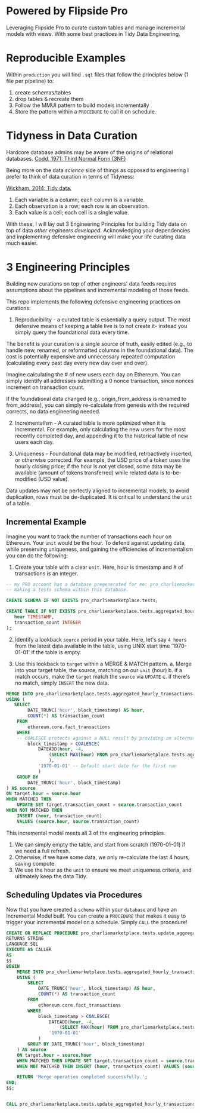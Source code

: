 # Powered by Flipside Pro
 Leveraging Flipside Pro to curate custom tables and manage incremental models with views. With some best practices in Tidy Data Engineering.

# Reproducible Examples 

Within `production` you will find `.sql` files that follow the principles below (1 file per pipeline) to:

1. create schemas/tables
2. drop tables & recreate them 
3. Follow the MMUI pattern to build models incrementally
4. Store the pattern within a `PROCEDURE` to call it on schedule.

# Tidyness in Data Curation

Hardcore database admins may be aware of the origins of relational databases. 
[Codd, 1971: Third Normal Form (3NF)](https://en.wikipedia.org/wiki/Third_normal_form) 

Being more on the data *science* side of things as opposed to engineering I prefer to think of data curation in terms of Tidyness:

[Wickham, 2014: Tidy data.](https://cran.r-project.org/web/packages/tidyr/vignettes/tidy-data.html)

1. Each variable is a column; each column is a variable.
2. Each observation is a row; each row is an observation.
3. Each value is a cell; each cell is a single value.

With these, I will lay out 3 Engineering Principles for building Tidy data on top of data *other engineers developed*. Acknowledging your dependencies and implementing defensive engineering will make your life curating data much easier.

 # 3 Engineering Principles

 Building new curations on top of other engineers' data feeds requires assumptions about the pipelines and incremental modeling of those feeds. 

 This repo implements the following defensive engineering practices on curations: 

 1. Reproducibility - a curated table is essentially a query output. The most defensive means of keeping a table live is to not create it- instead you simply query the foundational data every time.
 
 The benefit is your curation is a single source of truth, easily edited (e.g., to handle new, renamed, or reformatted columns in the foundational data). The cost is potentially expensive and unnecessary repeated computation (calculating every past day every new day over and over).

Imagine calculating the # of new users each day on Ethereum. You can simply identify all addresses submitting a 0 nonce transaction, since nonces increment on transaction count.

If the foundational data changed (e.g., origin_from_address is renamed to from_address), you can simply re-calculate from genesis with the required corrects, no data engineering needed.

 2. Incrementalism - A curated table is more optimized when it is incremental. For example, only calculating the new users for the most recently completed day, and appending it to the historical table of new users each day.

 3. Uniqueness - Foundational data may be modified, retroactively inserted, or otherwise corrected. For example, the USD price of a token uses the hourly closing price; if the hour is not yet closed, some data may be available (amount of tokens transferred) while related data is to-be-modified (USD value). 

 Data updates may not be perfectly aligned to incremental models, to avoid duplication, rows must be de-duplicated. It is critical to understand the `unit` of a table. 

 ## Incremental Example 

Imagine you want to track the number of transactions each hour on Ethereum. Your `unit` would be the hour. To defend against updating data, while preserving uniqueness, and gaining the efficiencies of incrementalism you can do the following:

1. Create your table with a clear `unit`. Here, hour is timestamp and # of transactions is an integer.

 ```sql 
-- my PRO account has a database pregenerated for me: pro_charliemarketplace
-- making a tests schema within this database.

CREATE SCHEMA IF NOT EXISTS pro_charliemarketplace.tests; 

CREATE TABLE IF NOT EXISTS pro_charliemarketplace.tests.aggregated_hourly_transactions (
    hour TIMESTAMP,
    transaction_count INTEGER
);

```

2. Identify a lookback `source` period in your table. Here, let's say `4 hours` from the latest data available in the table, using UNIX start time '1970-01-01' if the table is empty.

3. Use this lookback to `target` within a MERGE & MATCH pattern.
    a. Merge into your target table, the source, matching on our `unit` (hour)
    b. if a match occurs, make the `target` match the `source` via `UPDATE`
    c. if there's no match, simply `INSERT` the new data.

```sql
MERGE INTO pro_charliemarketplace.tests.aggregated_hourly_transactions AS target
USING (
   SELECT
        DATE_TRUNC('hour', block_timestamp) AS hour,
        COUNT(*) AS transaction_count
    FROM
        ethereum.core.fact_transactions
    WHERE
    -- COALESCE protects against a NULL result by providing an alternative
        block_timestamp > COALESCE(
            DATEADD(hour, -4, 
                (SELECT MAX(hour) FROM pro_charliemarketplace.tests.aggregated_hourly_transactions)
                ),
            '1970-01-01' -- Default start date for the first run
            )
    GROUP BY
        DATE_TRUNC('hour', block_timestamp)  
) AS source
ON target.hour = source.hour
WHEN MATCHED THEN
    UPDATE SET target.transaction_count = source.transaction_count
WHEN NOT MATCHED THEN
    INSERT (hour, transaction_count)
    VALUES (source.hour, source.transaction_count)
 ```

This incremental model meets all 3 of the engineering principles. 

1. We can simply empty the table, and start from scratch (1970-01-01) if we need a full refresh.
2. Otherwise, if we have some data, we only re-calculate the last 4 hours, saving compute. 
3. We use the hour as the `unit` to ensure we meet uniqueness criteria, and ultimately keep the data Tidy.

## Scheduling Updates via Procedures

Now that you have created a `schema` within your `database` and have an Incremental Model built. You can create a `PROCEDURE` 
that makes it easy to trigger your incremental model on a schedule. Simply `CALL` the procedure!

```sql
CREATE OR REPLACE PROCEDURE pro_charliemarketplace.tests.update_aggregated_hourly_transactions()
RETURNS STRING
LANGUAGE SQL
EXECUTE AS CALLER
AS
$$
BEGIN
    MERGE INTO pro_charliemarketplace.tests.aggregated_hourly_transactions AS target
    USING (
        SELECT
            DATE_TRUNC('hour', block_timestamp) AS hour,
            COUNT(*) AS transaction_count
        FROM
            ethereum.core.fact_transactions
        WHERE
            block_timestamp > COALESCE(
                DATEADD(hour, -4, 
                    (SELECT MAX(hour) FROM pro_charliemarketplace.tests.aggregated_hourly_transactions)),
                '1970-01-01'
            )
        GROUP BY DATE_TRUNC('hour', block_timestamp)
    ) AS source
    ON target.hour = source.hour
    WHEN MATCHED THEN UPDATE SET target.transaction_count = source.transaction_count
    WHEN NOT MATCHED THEN INSERT (hour, transaction_count) VALUES (source.hour, source.transaction_count);

    RETURN 'Merge operation completed successfully.';
END;
$$;

```

```sql

CALL pro_charliemarketplace.tests.update_aggregated_hourly_transactions();

```